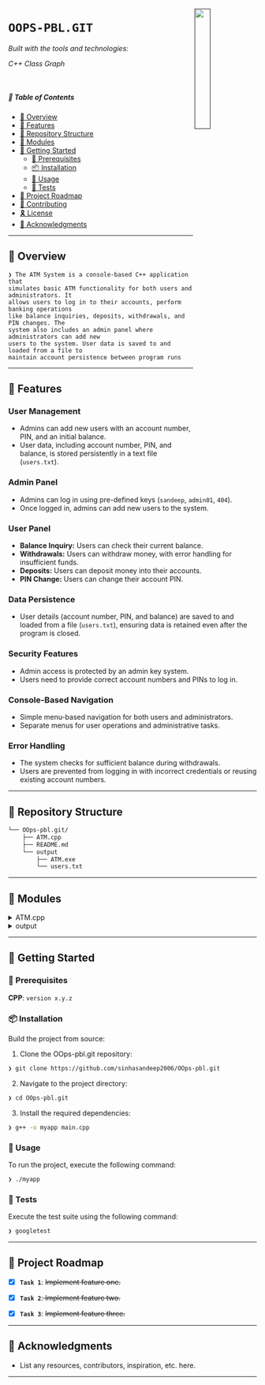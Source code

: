 [<img src="LLM" align="right" width="25%" padding-right="350">]()

# `OOPS-PBL.GIT`

<p align="left">
		<em>Built with the tools and technologies:</em>
</p>
<p>
<em>C++ </em>  <em>Class</em> <em>Graph </em>
	</p>

<br>

##### 🔗 Table of Contents

- [📍 Overview](#-overview)
- [👾 Features](#-features)
- [📂 Repository Structure](#-repository-structure)
- [🧩 Modules](#-modules)
- [🚀 Getting Started](#-getting-started)
    - [🔖 Prerequisites](#-prerequisites)
    - [📦 Installation](#-installation)
    - [🤖 Usage](#-usage)
    - [🧪 Tests](#-tests)
- [📌 Project Roadmap](#-project-roadmap)
- [🤝 Contributing](#-contributing)
- [🎗 License](#-license)
- [🙌 Acknowledgments](#-acknowledgments)

---

## 📍 Overview

<code>❯ The ATM System is a console-based C++ application that simulates basic ATM functionality for both users and administrators. It allows users to log in to their accounts, perform banking operations like balance inquiries, deposits, withdrawals, and PIN changes. The system also includes an admin panel where administrators can add new users to the system. User data is saved to and loaded from a file to maintain account persistence between program runs</code>

---

## 👾 Features

### User Management
- Admins can add new users with an account number, PIN, and an initial balance.
- User data, including account number, PIN, and balance, is stored persistently in a text file (`users.txt`).

### Admin Panel
- Admins can log in using pre-defined keys (`sandeep`, `admin01`, `404`).
- Once logged in, admins can add new users to the system.

### User Panel
- **Balance Inquiry:** Users can check their current balance.
- **Withdrawals:** Users can withdraw money, with error handling for insufficient funds.
- **Deposits:** Users can deposit money into their accounts.
- **PIN Change:** Users can change their account PIN.

### Data Persistence
- User details (account number, PIN, and balance) are saved to and loaded from a file (`users.txt`), ensuring data is retained even after the program is closed.

### Security Features
- Admin access is protected by an admin key system.
- Users need to provide correct account numbers and PINs to log in.

### Console-Based Navigation
- Simple menu-based navigation for both users and administrators.
- Separate menus for user operations and administrative tasks.

### Error Handling
- The system checks for sufficient balance during withdrawals.
- Users are prevented from logging in with incorrect credentials or reusing existing account numbers.


---

## 📂 Repository Structure

```sh
└── OOps-pbl.git/
    ├── ATM.cpp
    ├── README.md
    └── output
        ├── ATM.exe
        └── users.txt
```

---

## 🧩 Modules

<details closed><summary>ATM.cpp</summary>

| File        | Summary                                                                 |
| ----------- | ----------------------------------------------------------------------- |
| [ATM.cpp](https://github.com/sinhasandeep2006/OOps-pbl.git/blob/main/ATM.cpp) | Contains the main code for the ATM system, including user and admin functionalities. The program handles user operations such as login, balance inquiry, deposits, withdrawals, and PIN changes. It also contains the admin panel for adding new users and persists user data in a text file. |

</details>

<details closed><summary>output</summary>

| File         | Summary                                                                 |
| ------------ | ----------------------------------------------------------------------- |
| [users.txt](https://github.com/sinhasandeep2006/OOps-pbl.git/blob/main/output/users.txt) | Stores the account details (account number, PIN, and balance) of all users. This file is updated every time the program is run to maintain data persistence between sessions. |

</details>


---

## 🚀 Getting Started

### 🔖 Prerequisites

**CPP**: `version x.y.z`

### 📦 Installation

Build the project from source:

1. Clone the OOps-pbl.git repository:
```sh
❯ git clone https://github.com/sinhasandeep2006/OOps-pbl.git
```

2. Navigate to the project directory:
```sh
❯ cd OOps-pbl.git
```

3. Install the required dependencies:
```sh
❯ g++ -o myapp main.cpp
```

### 🤖 Usage

To run the project, execute the following command:

```sh
❯ ./myapp
```

### 🧪 Tests

Execute the test suite using the following command:

```sh
❯ googletest
```

---

## 📌 Project Roadmap

- [X] **`Task 1`**: <strike>Implement feature one.</strike>
- [X] **`Task 2`**:<strike> Implement feature two.</strike>
- [X] **`Task 3`**: <strike>Implement feature three.</strike>


---

## 🙌 Acknowledgments

- List any resources, contributors, inspiration, etc. here.

---
